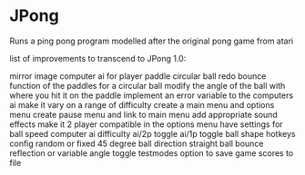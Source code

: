 JPong
====

Runs a ping pong program modelled after the original pong game from atari

list of improvements to transcend to JPong 1.0:

mirror image computer ai for player paddle
circular ball
	redo bounce function of the paddles for a circular ball
modify the angle of the ball with where you hit it on the paddle
implement an error variable to the computers ai
	make it vary on a range of difficulty
create a main menu and options menu
	create pause menu and link to main menu
add appropriate sound effects
make it 2 player compatible
in the options menu have settings for
	ball speed
	computer ai difficulty
	ai/2p toggle
	ai/1p toggle
	ball shape
	hotkeys config
	random or fixed 45 degree ball direction
	straight ball bounce reflection or variable angle toggle
	testmodes
option to save game scores to file